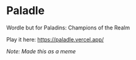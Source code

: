 # Paladle

Wordle but for Paladins: Champions of the Realm

Play it here: https://paladle.vercel.app/

*Note: Made this as a meme*
